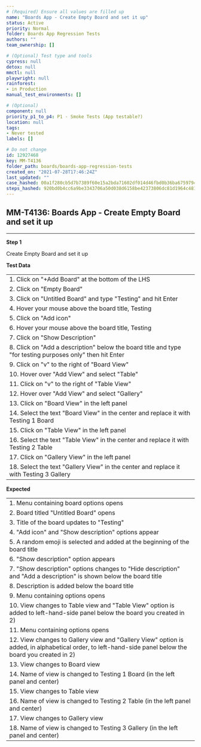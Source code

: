 ```yaml
---
# (Required) Ensure all values are filled up
name: "Boards App - Create Empty Board and set it up"
status: Active
priority: Normal
folder: Boards App Regression Tests
authors: ""
team_ownership: []

# (Optional) Test type and tools
cypress: null
detox: null
mmctl: null
playwright: null
rainforest: 
- in Production
manual_test_environments: []

# (Optional)
component: null
priority_p1_to_p4: P1 - Smoke Tests (App testable?)
location: null
tags: 
- Never tested
labels: []

# Do not change
id: 12927468
key: MM-T4136
folder_path: boards/boards-app-regression-tests
created_on: "2021-07-28T17:46:24Z"
last_updated: ""
case_hashed: 00a1f280cb5d7b7389f60e15a2bda71602df014d46fbd0b36ba675979476036783e0e53e1b0df40c903251bd8dab4d82
steps_hashed: 920bd0b4cc6a9be3343706a50d038d6158be42373806dc81d1964c481bfc0a04af0fbb1483f9cb4a6826754dc3eb859c
---
```


## MM-T4136: Boards App - Create Empty Board and set it up

---

**Step 1**

Create Empty Board and set it up

**Test Data**

|                                                                                                           |
| --------------------------------------------------------------------------------------------------------- |
| 1. Click on "+Add Board" at the bottom of the LHS                                                         |
| 2. Click on "Empty Board"                                                                                 |
| 3. Click on "Untitled Board" and type "Testing" and hit Enter                                             |
| 4. Hover your mouse above the board title, Testing                                                        |
| 5. Click on "Add icon"                                                                                    |
| 6. Hover your mouse above the board title, Testing                                                        |
| 7. Click on "Show Description"                                                                            |
| 8. Click on "Add a description" below the board title and type "for testing purposes only" then hit Enter |
| 9. Click on "v" to the right of "Board View"                                                              |
| 10. Hover over "Add View" and select "Table"                                                              |
| 11. Click on "v" to the right of "Table View"                                                             |
| 12. Hover over "Add View" and select "Gallery"                                                            |
| 13. Click on "Board View" in the left panel                                                               |
| 14. Select the text "Board View" in the center and replace it with Testing 1 Board                        |
| 15. Click on "Table View" in the left panel                                                               |
| 16. Select the text "Table View" in the center and replace it with Testing 2 Table                        |
| 17. Click on "Gallery View" in the left panel                                                             |
| 18. Select the text "Gallery View" in the center and replace it with Testing 3 Gallery                    |

**Expected**

|                                                                                                                                                       |
| ----------------------------------------------------------------------------------------------------------------------------------------------------- |
| 1. Menu containing board options opens                                                                                                                |
| 2. Board titled "Untitled Board" opens                                                                                                                |
| 3. Title of the board updates to "Testing"                                                                                                            |
| 4. "Add icon" and "Show description" options appear                                                                                                   |
| 5. A random emoji is selected and added at the beginning of the board title                                                                           |
| 6. "Show description" option appears                                                                                                                  |
| 7. "Show description" options changes to "Hide description" and "Add a description" is shown below the board title                                    |
| 8. Description is added below the board title                                                                                                         |
| 9. Menu containing options opens                                                                                                                      |
| 10. View changes to Table view and "Table View" option is added to left-hand-side panel below the board you created in 2)                             |
| 11. Menu containing options opens                                                                                                                     |
| 12. View changes to Gallery view and "Gallery View" option is added, in alphabetical order, to left-hand-side panel below the board you created in 2) |
| 13. View changes to Board view                                                                                                                        |
| 14. Name of view is changed to Testing 1 Board (in the left panel and center)                                                                         |
| 15. View changes to Table view                                                                                                                        |
| 16. Name of view is changed to Testing 2 Table (in the left panel and center)                                                                         |
| 17. View changes to Gallery view                                                                                                                      |
| 18. Name of view is changed to Testing 3 Gallery (in the left panel and center)                                                                       |
